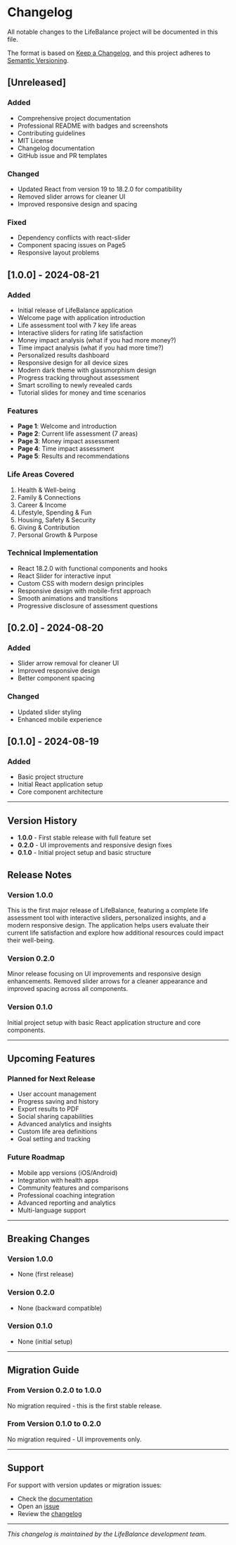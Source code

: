 # Changelog

All notable changes to the LifeBalance project will be documented in this file.

The format is based on [Keep a Changelog](https://keepachangelog.com/en/1.0.0/),
and this project adheres to [Semantic Versioning](https://semver.org/spec/v2.0.0.html).

## [Unreleased]

### Added
- Comprehensive project documentation
- Professional README with badges and screenshots
- Contributing guidelines
- MIT License
- Changelog documentation
- GitHub issue and PR templates

### Changed
- Updated React from version 19 to 18.2.0 for compatibility
- Removed slider arrows for cleaner UI
- Improved responsive design and spacing

### Fixed
- Dependency conflicts with react-slider
- Component spacing issues on Page5
- Responsive layout problems

## [1.0.0] - 2024-08-21

### Added
- Initial release of LifeBalance application
- Welcome page with application introduction
- Life assessment tool with 7 key life areas
- Interactive sliders for rating life satisfaction
- Money impact analysis (what if you had more money?)
- Time impact analysis (what if you had more time?)
- Personalized results dashboard
- Responsive design for all device sizes
- Modern dark theme with glassmorphism design
- Progress tracking throughout assessment
- Smart scrolling to newly revealed cards
- Tutorial slides for money and time scenarios

### Features
- **Page 1**: Welcome and introduction
- **Page 2**: Current life assessment (7 areas)
- **Page 3**: Money impact assessment
- **Page 4**: Time impact assessment
- **Page 5**: Results and recommendations

### Life Areas Covered
1. Health & Well-being
2. Family & Connections
3. Career & Income
4. Lifestyle, Spending & Fun
5. Housing, Safety & Security
6. Giving & Contribution
7. Personal Growth & Purpose

### Technical Implementation
- React 18.2.0 with functional components and hooks
- React Slider for interactive input
- Custom CSS with modern design principles
- Responsive design with mobile-first approach
- Smooth animations and transitions
- Progressive disclosure of assessment questions

## [0.2.0] - 2024-08-20

### Added
- Slider arrow removal for cleaner UI
- Improved responsive design
- Better component spacing

### Changed
- Updated slider styling
- Enhanced mobile experience

## [0.1.0] - 2024-08-19

### Added
- Basic project structure
- Initial React application setup
- Core component architecture

---

## Version History

- **1.0.0** - First stable release with full feature set
- **0.2.0** - UI improvements and responsive design fixes
- **0.1.0** - Initial project setup and basic structure

## Release Notes

### Version 1.0.0
This is the first major release of LifeBalance, featuring a complete life assessment tool with interactive sliders, personalized insights, and a modern responsive design. The application helps users evaluate their current life satisfaction and explore how additional resources could impact their well-being.

### Version 0.2.0
Minor release focusing on UI improvements and responsive design enhancements. Removed slider arrows for a cleaner appearance and improved spacing across all components.

### Version 0.1.0
Initial project setup with basic React application structure and core components.

---

## Upcoming Features

### Planned for Next Release
- User account management
- Progress saving and history
- Export results to PDF
- Social sharing capabilities
- Advanced analytics and insights
- Custom life area definitions
- Goal setting and tracking

### Future Roadmap
- Mobile app versions (iOS/Android)
- Integration with health apps
- Community features and comparisons
- Professional coaching integration
- Advanced reporting and analytics
- Multi-language support

---

## Breaking Changes

### Version 1.0.0
- None (first release)

### Version 0.2.0
- None (backward compatible)

### Version 0.1.0
- None (initial setup)

---

## Migration Guide

### From Version 0.2.0 to 1.0.0
No migration required - this is the first stable release.

### From Version 0.1.0 to 0.2.0
No migration required - UI improvements only.

---

## Support

For support with version updates or migration issues:
- Check the [documentation](README.md)
- Open an [issue](https://github.com/yourusername/lifebalance/issues)
- Review the [changelog](CHANGELOG.md)

---

*This changelog is maintained by the LifeBalance development team.*
